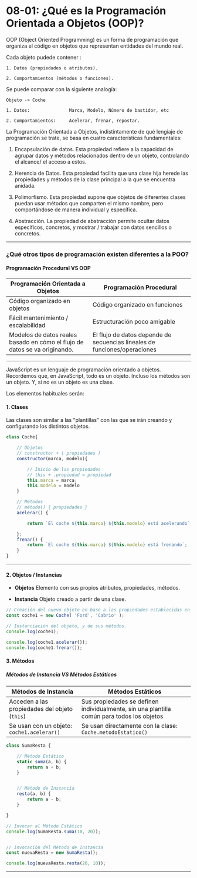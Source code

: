 # 08-01:    ¿Qué es la Programación Orientada a Objetos (OOP)?

OOP (Object Oriented Programming) es un forma de programación que organiza el código en objetos que representan entidades del mundo real.

Cada objeto pudede contener :

    1. Datos (propiedades o atributos).
    
    2. Comportamientos (métodos o funciones).

Se puede comparar con la siguiente analogía:

    Objeto -> Coche
    
    1. Datos:               Marca, Modelo, Número de bastidor, etc
    
    2. Comportamientos:     Acelerar, frenar, repostar.

La Programación Orientada a Objetos, indistintamente de qué lengiaje de programación se trate, se basa en cuatro características fundamentales:

1. Encapsulación de datos.
   Esta propiedad refiere a la capacidad de agrupar datos y métodos relacionados dentro de un objeto, controlando el alcance/ el acceso a estos.

2. Herencia de Datos.
   Esta propiedad facilita que una clase hija herede las propiedades y métodos de la clase principal a la que se encuentra anidada.

3. Polimorfismo.
   Esta propiedad supone que objetos de diferentes clases puedan usar métodos que comparten el mismo nombre, pero comportándose de manera individual y específica.

4. Abstracción.
   La propiedad de abstracción permite ocultar datos específicos, concretos, y mostrar / trabajar con datos sencillos o concretos.

***

### ¿Qué otros tipos de programación existen diferentes a la POO?

#### Programación Procedural VS OOP

| Programación Orientada a Objetos                                           | Programación Procedural                                                   |
| -------------------------------------------------------------------------- | ------------------------------------------------------------------------- |
| Código organizado en objetos                                               | Código organizado en funciones                                            |
| Fácil mantenimiento / escalabilidad                                        | Estructuración poco amigable                                              |
| Modelos de datos reales basado en cómo el flujo de datos se va originando. | El flujo de datos depende de secuencias lineales de funciones/operaciones |

***

JavaScript es un lenguaje de programación orientado a objetos.
Recordemos que, en JavaScript, todo es un objeto. Incluso los métodos son un objeto. Y, si no es un objeto es una clase.

Los elementos habituales serán:

#### 1. Clases
Las clases son similar a las "plantillas" con las que se irán creando y configurando los distintos objetos.
```js
class Coche{

    // Objetos
    // constructor + ( propiedades )
    constructor(marca, modelo){

        // Inicio de las propiedades
        // this + .propiedad = propiedad
        this.marca = marca;
        this.modelo = modelo
    }

    // Métodos
    // método() { propiedades }
    acelerar() {

        return `El coche ${this.marca} ${this.modelo} está acelerando`;

    };
    frenar() {
        return `El coche ${this.marca} ${this.modelo} está frenando`;
    }
}

```
***

#### 2. Objetos / Instancias
* **Objetos**
Elemento con sus propios atributos, propiedades, métodos.

* **Instancia**
Objeto creado a partir de una clase.

```js
// Creación del nuevo objeto en base a las propiedades establecidas en su clase
const coche1 = new Coche( 'Ford', 'Cabrio' );

// Instanciación del objeto, y de sus métodos. 
console.log(coche1);

console.log(coche1.acelerar());
console.log(coche1.frenar());
```

#### 3. Métodos

##### Métodos de Instancia VS Métodos Estáticos
| Métodos de Instancia                       | Métodos Estáticos                                            |
|-------------------------------------------|-------------------------------------------------------------|
| Acceden a las propiedades del objeto (`this`) | Sus propiedades se definen individualmente, sin una plantilla común para todos los objetos |
| Se usan con un objeto: `coche1.acelerar()` | Se usan directamente con la clase: `Coche.metodoEstatico()` |

```js
class SumaResta {

    // Método Estático
    static suma(a, b) {
        return a + b;
    }


    // Método de Instancia
    resta(a, b) {
        return a - b;
    }

}

// Invocar al Método Estático
console.log(SumaResta.suma(10, 20));


// Invocación del Método de Instancia
const nuevaResta = new SumaResta();

console.log(nuevaResta.resta(20, 10));
```
***
